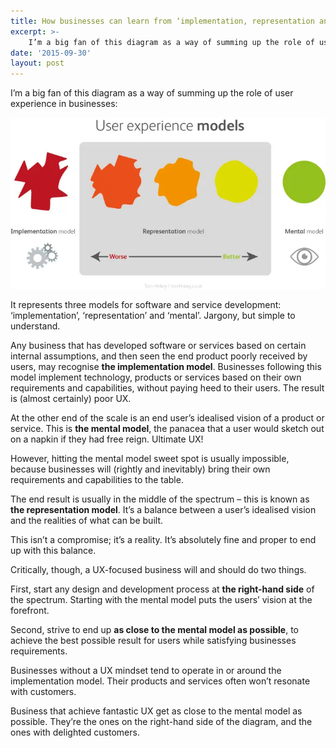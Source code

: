 ```yaml
---
title: How businesses can learn from ‘implementation, representation and mental’ models
excerpt: >- 
    I’m a big fan of this diagram as a way of summing up the role of user experience in businesses...
date: '2015-09-30'
layout: post
---
```


I’m a big fan of this diagram as a way of summing up the role of user experience in businesses:

![UX models - implementation, representation, mental](/images/UX-models-TPH-2015-09-231-720x391.webp)
 
It represents three models for software and service development: ‘implementation’, ‘representation’ and ‘mental’. Jargony, but simple to understand.

Any business that has developed software or services based on certain internal assumptions, and then seen the end product poorly received by users, may recognise **the implementation model**. Businesses following this model implement technology, products or services based on their own requirements and capabilities, without paying heed to their users. The result is (almost certainly) poor UX.

At the other end of the scale is an end user’s idealised vision of a product or service. This is **the mental model**, the panacea that a user would sketch out on a napkin if they had free reign. Ultimate UX!

However, hitting the mental model sweet spot is usually impossible, because businesses will (rightly and inevitably) bring their own requirements and capabilities to the table.

The end result is usually in the middle of the spectrum – this is known as **the representation model**. It’s a balance between a user’s idealised vision and the realities of what can be built.

This isn’t a compromise; it’s a reality. It’s absolutely fine and proper to end up with this balance.

Critically, though, a UX-focused business will and should do two things.

First, start any design and development process at **the right-hand side** of the spectrum. Starting with the mental model puts the users’ vision at the forefront.

Second, strive to end up **as close to the mental model as possible**, to achieve the best possible result for users while satisfying businesses requirements.

Businesses without a UX mindset tend to operate in or around the implementation model. Their products and services often won’t resonate with customers.

Business that achieve fantastic UX get as close to the mental model as possible. They’re the ones on the right-hand side of the diagram, and the ones with delighted customers.